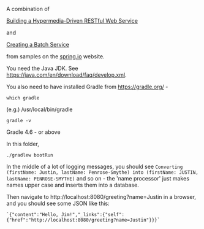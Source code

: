 A combination of

[Building a Hypermedia-Driven RESTful Web Service](https://spring.io/guides/gs/rest-hateoas/)

and

[Creating a Batch Service](https://spring.io/guides/gs/batch-processing/)

from samples on the [spring.io](https://spring.io/) website.

You need the Java JDK. See https://java.com/en/download/faq/develop.xml.

You also need to have installed Gradle from https://gradle.org/ -

  `which gradle`

  (e.g.) /usr/local/bin/gradle

  `gradle -v`

  Gradle 4.6 - or above

In this folder,

`./gradlew bootRun`

In the middle of a lot of logging messages, you should see
`Converting (firstName: Justin, lastName: Penrose-Smythe) into (firstName: JUSTIN, lastName: PENROSE-SMYTHE)`
and so on - the 'name processor' just makes names upper case and inserts them into a database.

Then navigate to http://localhost:8080/greeting?name=Justin in a browser, and you
should see some JSON like this:

    `{"content":"Hello, Jim!","_links":{"self":{"href":"http://localhost:8080/greeting?name=Justin"}}}`
